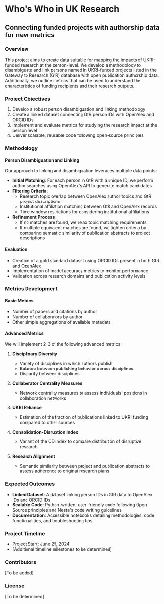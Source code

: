 # Who's Who in UK Research

## Connecting funded projects with authorship data for new metrics

### Overview

This project aims to create data suitable for mapping the impacts of UKRI-funded research at the person-level. We develop a methodology to disambiguate and link persons named in UKRI-funded projects listed in the Gateway to Research (GtR) database with open publication authorship data. Additionally, we outline metrics that can be used to understand the characteristics of funding recipients and their research outputs.

### Project Objectives

1. Develop a robust person disambiguation and linking methodology
2. Create a linked dataset connecting GtR person IDs with OpenAlex and ORCID IDs
3. Implement and evaluate metrics for studying the research impact at the person level
4. Deliver scalable, reusable code following open-source principles

### Methodology

#### Person Disambiguation and Linking

Our approach to linking and disambiguation leverages multiple data points:

- **Initial Matching**: For each person in GtR with a unique ID, we perform author searches using OpenAlex's API to generate match candidates
- **Filtering Criteria**:
  - Research topic overlap between OpenAlex author topics and GtR project descriptions
  - Institutional affiliation matching between GtR and OpenAlex records
  - Time window restrictions for considering institutional affiliations
- **Refinement Process**:
  - If no matches are found, we relax topic matching requirements
  - If multiple equivalent matches are found, we tighten criteria by comparing semantic similarity of publication abstracts to project descriptions

#### Evaluation

- Creation of a gold standard dataset using ORCID IDs present in both GtR and OpenAlex
- Implementation of model accuracy metrics to monitor performance
- Validation across research domains and publication activity levels

### Metrics Development

#### Basic Metrics
- Number of papers and citations by author
- Number of collaborators by author
- Other simple aggregations of available metadata

#### Advanced Metrics
We will implement 2-3 of the following advanced metrics:

1. **Disciplinary Diversity**
   - Variety of disciplines in which authors publish
   - Balance between publishing behavior across disciplines
   - Disparity between disciplines

2. **Collaborator Centrality Measures**
   - Network centrality measures to assess individuals' positions in collaboration networks

3. **UKRI Reliance**
   - Estimation of the fraction of publications linked to UKRI funding compared to other sources

4. **Consolidation-Disruption Index**
   - Variant of the CD index to compare distribution of disruptive research

5. **Research Alignment**
   - Semantic similarity between project and publication abstracts to assess adherence to original research plans

### Expected Outcomes

- **Linked Dataset**: A dataset linking person IDs in GtR data to OpenAlex IDs and ORCID IDs
- **Scalable Code**: Python-written, user-friendly code following Open Source principles and Nesta's code writing guidelines
- **Documentation**: Accessible notebooks detailing methodologies, code functionalities, and troubleshooting tips

### Project Timeline

- Project Start: June 25, 2024
- [Additional timeline milestones to be determined]

### Contributors

[To be added]

### License

[To be determined]
